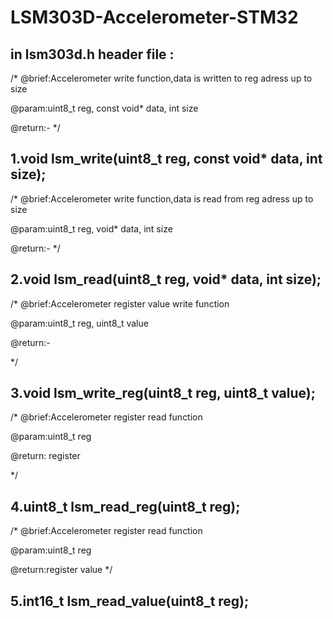 # LSM303D-Accelerometer-STM32

in lsm303d.h header file : 
---------------------------------------------------------------

/*
@brief:Accelerometer write function,data is written to reg adress up to size

@param:uint8_t reg, const void* data, int size

@return:-
*/

1.void lsm_write(uint8_t reg, const void* data, int size);
---------------------------------------------------------------
/*
@brief:Accelerometer write function,data is read from reg adress up to size

@param:uint8_t reg, void* data, int size

@return:-
*/

2.void lsm_read(uint8_t reg, void* data, int size);
---------------------------------------------------------------

 /*
@brief:Accelerometer register value write function

@param:uint8_t reg, uint8_t value

@return:-

*/

3.void lsm_write_reg(uint8_t reg, uint8_t value);
---------------------------------------------------------------

/*
@brief:Accelerometer register read function

@param:uint8_t reg

@return: register

*/

4.uint8_t lsm_read_reg(uint8_t reg);
---------------------------------------------------------------

/*
@brief:Accelerometer register read function

@param:uint8_t reg

@return:register value
*/

5.int16_t lsm_read_value(uint8_t reg);
---------------------------------------------------------------
